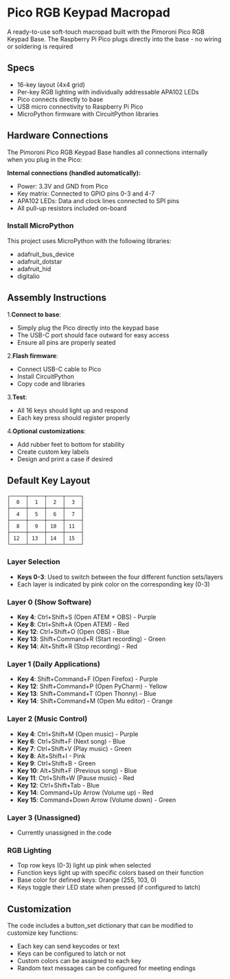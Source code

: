 # Pico RGB Keypad Macropad

A ready-to-use soft-touch macropad built with the Pimoroni Pico RGB Keypad Base. The Raspberry Pi Pico plugs directly into the base - no wiring or soldering is required

## Specs

- 16-key layout (4x4 grid)
- Per-key RGB lighting with individually addressable APA102 LEDs
- Pico connects directly to base
- USB micro connectivity to Raspberry Pi Pico
- MicroPython firmware with CircuitPython libraries


## Hardware Connections

The Pimoroni Pico RGB Keypad Base handles all connections internally when you plug in the Pico:

**Internal connections (handled automatically):**
- Power: 3.3V and GND from Pico
- Key matrix: Connected to GPIO pins 0-3 and 4-7
- APA102 LEDs: Data and clock lines connected to SPI pins
- All pull-up resistors included on-board


### Install MicroPython

This project uses MicroPython with the following libraries:
- adafruit_bus_device
- adafruit_dotstar
- adafruit_hid
- digitalio


## Assembly Instructions

1.**Connect to base**:
   - Simply plug the Pico directly into the keypad base
   - The USB-C port should face outward for easy access
   - Ensure all pins are properly seated

2.**Flash firmware**:
   - Connect USB-C cable to Pico
   - Install CircuitPython
   - Copy code and libraries

3.**Test**:
   - All 16 keys should light up and respond
   - Each key press should register properly

4.**Optional customizations**:
   - Add rubber feet to bottom for stability
   - Create custom key labels
   - Design and print a case if desired

## Default Key Layout

```
┌─────┬─────┬─────┬─────┐
│  0  │  1  │  2  │  3  │
├─────┼─────┼─────┼─────┤
│  4  │  5  │  6  │  7  │
├─────┼─────┼─────┼─────┤
│  8  │  9  │ 10  │ 11  │
├─────┼─────┼─────┼─────┤
│ 12  │ 13  │ 14  │ 15  │
└─────┴─────┴─────┴─────┘
```

### Layer Selection
- **Keys 0-3**: Used to switch between the four different function sets/layers
- Each layer is indicated by pink color on the corresponding key (0-3)

### Layer 0 (Show Software)
- **Key 4**: Ctrl+Shift+S (Open ATEM + OBS) - Purple
- **Key 8**: Ctrl+Shift+A (Open ATEM) - Red
- **Key 12**: Ctrl+Shift+O (Open OBS) - Blue
- **Key 13**: Shift+Command+R (Start recording) - Green
- **Key 14**: Alt+Shift+R (Stop recording) - Red

### Layer 1 (Daily Applications)
- **Key 4**: Shift+Command+F (Open Firefox) - Purple
- **Key 12**: Shift+Command+P (Open PyCharm) - Yellow
- **Key 13**: Shift+Command+T (Open Thonny) - Blue
- **Key 14**: Shift+Command+M (Open Mu editor) - Orange

### Layer 2 (Music Control)
- **Key 4**: Ctrl+Shift+M (Open music) - Purple
- **Key 6**: Ctrl+Shift+F (Next song) - Blue
- **Key 7**: Ctrl+Shift+V (Play music) - Green
- **Key 8**: Alt+Shift+I - Pink
- **Key 9**: Ctrl+Shift+B - Green
- **Key 10**: Alt+Shift+F (Previous song) - Blue
- **Key 11**: Ctrl+Shift+W (Pause music) - Red
- **Key 12**: Ctrl+Shift+Tab - Blue
- **Key 14**: Command+Up Arrow (Volume up) - Red
- **Key 15**: Command+Down Arrow (Volume down) - Green

### Layer 3 (Unassigned)
- Currently unassigned in the code

### RGB Lighting
- Top row keys (0-3) light up pink when selected
- Function keys light up with specific colors based on their function
- Base color for defined keys: Orange (255, 103, 0)
- Keys toggle their LED state when pressed (if configured to latch)

## Customization

The code includes a button_set dictionary that can be modified to customize key functions:
- Each key can send keycodes or text
- Keys can be configured to latch or not
- Custom colors can be assigned to each key
- Random text messages can be configured for meeting endings

